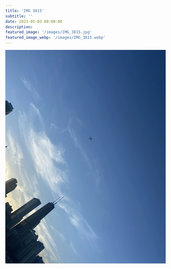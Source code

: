 ```yaml
---
title: 'IMG 3815'
subtitle: ''
date: 2023-05-03 00:00:00
description: 
featured_image: '/images/IMG_3815.jpg'
featured_image_webp: '/images/IMG_3815.webp'
---
```


![](/images/IMG_3815.webp)
